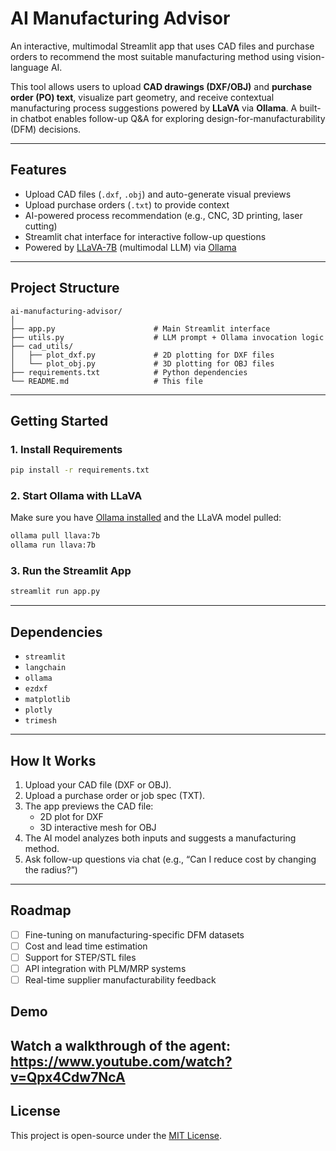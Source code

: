 # AI Manufacturing Advisor

An interactive, multimodal Streamlit app that uses CAD files and purchase orders to recommend the most suitable manufacturing method using vision-language AI.

This tool allows users to upload **CAD drawings (DXF/OBJ)** and **purchase order (PO) text**, visualize part geometry, and receive contextual manufacturing process suggestions powered by **LLaVA** via **Ollama**. A built-in chatbot enables follow-up Q&A for exploring design-for-manufacturability (DFM) decisions.

---

## Features

- Upload CAD files (`.dxf`, `.obj`) and auto-generate visual previews
- Upload purchase orders (`.txt`) to provide context
- AI-powered process recommendation (e.g., CNC, 3D printing, laser cutting)
- Streamlit chat interface for interactive follow-up questions
- Powered by [LLaVA-7B](https://llava-vl.github.io/) (multimodal LLM) via [Ollama](https://ollama.com)

---

## Project Structure

```
ai-manufacturing-advisor/
│
├── app.py                      # Main Streamlit interface
├── utils.py                    # LLM prompt + Ollama invocation logic
├── cad_utils/
│   ├── plot_dxf.py             # 2D plotting for DXF files
│   └── plot_obj.py             # 3D plotting for OBJ files
├── requirements.txt            # Python dependencies
└── README.md                   # This file
```

---

## Getting Started

### 1. Install Requirements

```bash
pip install -r requirements.txt
```

### 2. Start Ollama with LLaVA

Make sure you have [Ollama installed](https://ollama.com/download) and the LLaVA model pulled:

```bash
ollama pull llava:7b
ollama run llava:7b
```

### 3. Run the Streamlit App

```bash
streamlit run app.py
```

---

## Dependencies

- `streamlit`
- `langchain`
- `ollama`
- `ezdxf`
- `matplotlib`
- `plotly`
- `trimesh`

---

## How It Works

1. Upload your CAD file (DXF or OBJ).
2. Upload a purchase order or job spec (TXT).
3. The app previews the CAD file:
   - 2D plot for DXF
   - 3D interactive mesh for OBJ
4. The AI model analyzes both inputs and suggests a manufacturing method.
5. Ask follow-up questions via chat (e.g., “Can I reduce cost by changing the radius?”)

---

## Roadmap

- [ ] Fine-tuning on manufacturing-specific DFM datasets
- [ ] Cost and lead time estimation
- [ ] Support for STEP/STL files
- [ ] API integration with PLM/MRP systems
- [ ] Real-time supplier manufacturability feedback

## Demo
Watch a walkthrough of the agent: https://www.youtube.com/watch?v=Qpx4Cdw7NcA
---

## License

This project is open-source under the [MIT License](LICENSE).

